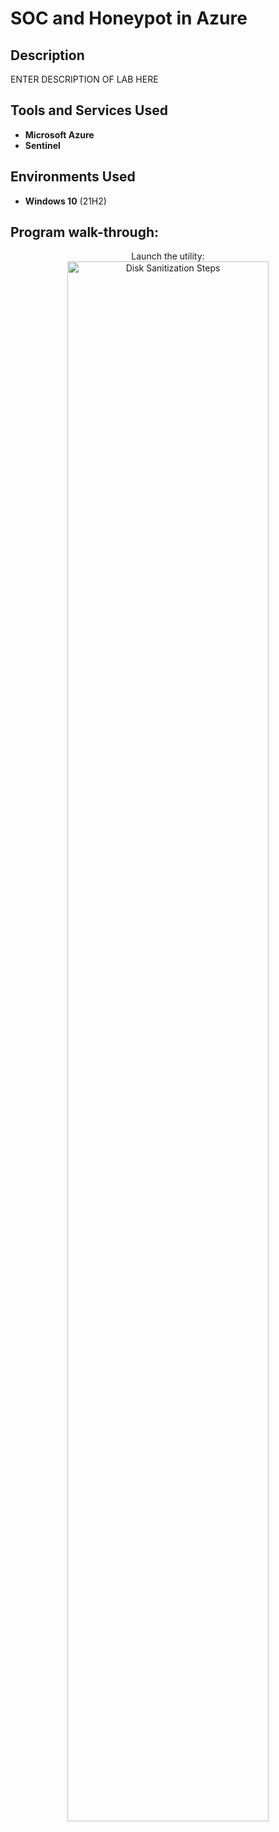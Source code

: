<h1>SOC and Honeypot in Azure</h1>


<h2>Description</h2>
ENTER DESCRIPTION OF LAB HERE
<br />


<h2>Tools and Services Used</h2>

- <b>Microsoft Azure</b> 
- <b>Sentinel</b>

<h2>Environments Used </h2>

- <b>Windows 10</b> (21H2)

<h2>Program walk-through:</h2>

<p align="center">
Launch the utility: <br/>
<img src="https://i.imgur.com/62TgaWL.png" height="80%" width="80%" alt="Disk Sanitization Steps"/>
<br />


<!--
 ```diff
- text in red
+ text in green
! text in orange
# text in gray
@@ text in purple (and bold)@@
```
--!>
